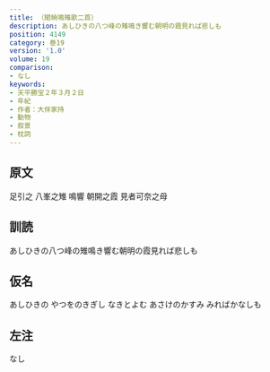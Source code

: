 ```yaml
---
title: （聞暁鳴雉歌二首）
description: あしひきの八つ峰の雉鳴き響む朝明の霞見れば悲しも
position: 4149
category: 巻19
version: '1.0'
volume: 19
comparison:
- なし
keywords:
- 天平勝宝２年３月２日
- 年紀
- 作者：大伴家持
- 動物
- 叙景
- 枕詞
---
```


## 原文

足引之 八峯之雉 鳴響 朝開之霞 見者可奈之母

## 訓読

あしひきの八つ峰の雉鳴き響む朝明の霞見れば悲しも

## 仮名

あしひきの やつをのきぎし なきとよむ あさけのかすみ みればかなしも

## 左注

なし

